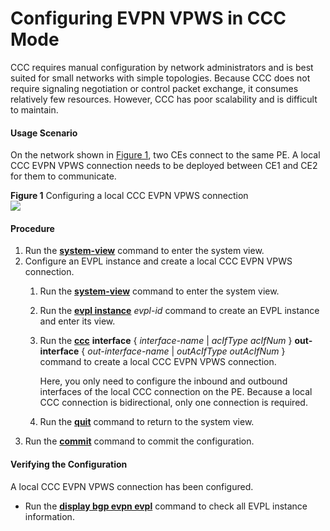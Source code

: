 Configuring EVPN VPWS in CCC Mode
=================================

CCC requires manual configuration by network administrators and is best suited for small networks with simple topologies. Because CCC does not require signaling negotiation or control packet exchange, it consumes relatively few resources. However, CCC has poor scalability and is difficult to maintain.

#### Usage Scenario

On the network shown in [Figure 1](#EN-US_TASK_0000001399437280__fig35341857155312), two CEs connect to the same PE. A local CCC EVPN VPWS connection needs to be deployed between CE1 and CE2 for them to communicate.

**Figure 1** Configuring a local CCC EVPN VPWS connection  
![](figure/en-us_image_0000001399758420.png)

#### Procedure

1. Run the [**system-view**](cmdqueryname=system-view) command to enter the system view.
2. Configure an EVPL instance and create a local CCC EVPN VPWS connection.
   1. Run the [**system-view**](cmdqueryname=system-view) command to enter the system view.
   2. Run the [**evpl instance**](cmdqueryname=evpl+instance) *evpl-id* command to create an EVPL instance and enter its view.
   3. Run the [**ccc**](cmdqueryname=ccc) **interface** { *interface-name* | *acIfType* *acIfNum* } **out-interface** { *out-interface-name* | *outAcIfType* *outAcIfNum* } command to create a local CCC EVPN VPWS connection.
      
      
      
      Here, you only need to configure the inbound and outbound interfaces of the local CCC connection on the PE. Because a local CCC connection is bidirectional, only one connection is required.
   4. Run the [**quit**](cmdqueryname=quit) command to return to the system view.
3. Run the [**commit**](cmdqueryname=commit) command to commit the configuration.

#### Verifying the Configuration

A local CCC EVPN VPWS connection has been configured.

* Run the [**display bgp evpn evpl**](cmdqueryname=display+bgp+evpn+evpl) command to check all EVPL instance information.